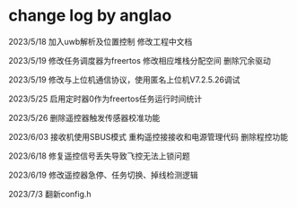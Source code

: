 # change log by anglao

2023/5/18 加入uwb解析及位置控制 修改工程中文档

2023/5/19 修改任务调度器为freertos 修改相应堆栈分配空间 删除冗余驱动

2023/5/19 修改与上位机通信协议，使用匿名上位机V7.2.5.26调试

2023/5/25 启用定时器0作为freertos任务运行时间统计

2023/5/26 删除遥控器触发传感器校准功能

2023/6/03 接收机使用SBUS模式
		  重构遥控接接收和电源管理代码
		  删除程控功能
		  
2023/6/18 修复遥控信号丢失导致飞控无法上锁问题

2023/6/19 修改遥控器急停、任务切换、掉线检测逻辑

2023/7/3  翻新config.h